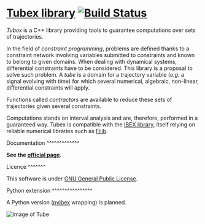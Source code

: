 # [Tubex library](http://simon-rohou.fr/research/tubex-lib) [![Build Status](https://travis-ci.org/SimonRohou/tubex-lib.svg)](https://travis-ci.org/SimonRohou/tubex-lib)

*Tubex* is a C++ library providing tools to guarantee computations over sets of trajectories. 

In the field of *constraint programming*, problems are defined thanks to a constraint network involving variables submitted to constraints and known to belong to given domains. When dealing with dynamical systems, differential constraints have to be considered.
This library is a proposal to solve such problem. A *tube* is a domain for a trajectory variable (*e.g.* a signal evolving with time) for which several numerical, algebraic, non-linear, differential constraints will apply.

Functions called *contractors* are available to reduce these sets of trajectories given several constraints.

Computations stands on interval analysis and are, therefore, performed in a guaranteed way.
Tubex is compatible with the [IBEX library](http://www.ibex-lib.org), itself relying on reliable numerical libraries such as [Filib](http://www2.math.uni-wuppertal.de/~xsc/software/filib.html).

Documentation
^^^^^^^^^^^^^

**See the [official page](http://simon-rohou.fr/research/tubex-lib)**.

Licence
^^^^^^^

This software is under [GNU General Public License](https://www.gnu.org/copyleft/gpl.html).

Python extension
^^^^^^^^^^^^^^^^

A Python version ([pyIbex](http://www.ensta-bretagne.fr/desrochers/pyibex) wrapping) is planned.


![Image of Tube](http://rawgit.com/SimonRohou/tubex-lib/master/doc/img/tube_slices.png)